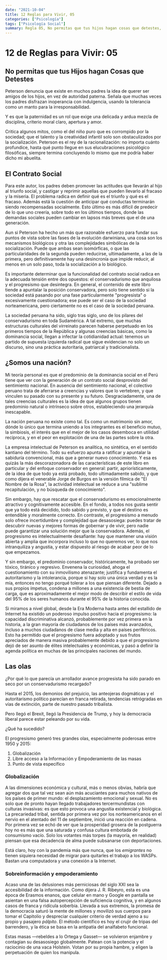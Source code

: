 ```yaml
---
date: "2021-10-04"
title: 12 Reglas para Vivir, 05
categories: ["Psicología"]
tags: ["Psicología Social"]
summary: Regla 05, No permitas que tus hijos hagan cosas que detestes, o Un psicólogo conservador revisita la crianza tradicional.
---
```


# 12 de Reglas para Vivir: 05

## No permitas que tus Hijos hagan Cosas que Detestes

Peterson denuncia que existe en muchos padres la idea de querer ser amigos de los hijos, en vez de autoridad paterna. Señala que muchas veces los padres disfrazan inoperancia con indulgencia, usando la tolerancia como un manto para la irresponsabilidad.

Y es que la paternidad es un rol que exige una delicada y ardua mezcla de disciplina, criterio moral claro, apertura y amor.

Critica algunos mitos, como el del niño puro que es corrompido por la sociedad; que el talento y la creatividad infantil solo son obstaculizados por la socialización. Peterson es el rey de la racionalización: no importa cuánto profundice, hasta qué punto llegue en sus elucubraciones psicológico filosóficas, siempre termina concluyendo lo mismo que me podría haber dicho mi abuelita.

## El Contrato Social

Para este autor, los padres deben promover las actitudes que llevarán al hijo al triunfo social, y castigar y reprimir aquellas que pueden llevarlo al fracaso y la miseria. El problema radica en definir qué es el triunfo y qué es el fracaso. Además está la cuestión de anticipar qué conductas terminarán siendo recompensadas socialmente. Esto último es más difícil de predecir de lo que uno creería, sobre todo en los últimos tiempos, donde las demandas sociales pueden cambiar en lapsos más breves que el de una generación.

Aun si Peterson ha hecho un más que razonable esfuerzo para fundar sus puntos de vista sobre las fases de la evolución darwiniana, una cosa son los mecanismos biológicos y otra las complejidades simbólicas de la socialización. Puede que ambas sean isomórficas, o que las particularidades de la segunda pueden reducirse, ultimadamente, a las de la primera, pero definitivamente hay una desincronía que impide reducir, al menos en un solo paso, toda la socialización a lo biológico.

Es importante determinar que la funcionalidad del contrato social radica en la adecuada tensión entre dos opuestos: el conservadurismo que anquilosa y el progresismo que desintegra. En general, el contenido de este libro tiende a apuntalar la posición conservadora, pero solo tiene sentido si la sociedad está pasando por una fase particularmente "progresista" o excesivamente cuestionadora; ese puede ser el caso de la sociedad norteamericana, pero ciertamente no es el caso de la sociedad peruana.

La sociedad peruana ha sido, siglo tras siglo, uno de los pilares del conservadurismo en toda Sudamérica. A tal extremo, que muchas estructuras culturales del virreinato parecen haberse perpetuado en los primeros tiempos de la República y algunas creencias básicas, como la dominancia social, llegan a infectar la cotidianidad actual: tenemos un partido de supuesta izquierda radical que sigue evidencian no solo un discurso, sino una práctica autoritaria, patriarcal y tradicionalista.

## ¿Somos una nación?

Mi teoría personal es que el predominio de la dominancia social en el Perú tiene que ver con la generación de un contrato social desprovisto del sentimiento nacional. En ausencia del sentimiento nacional, el colectivo peruano trata de aferrarse a creencias y valores que lo vertebren, y que vinculen su pasado con su presente y su futuro. Desgraciadamente, una de tales creencias culturales es la idea de que algunos grupos tienen predominio natural o intrínseco sobre otros, estableciendo una jerarquía inescapable.

La nación peruana no existe como tal. Es como un matrimonio sin amor, dónde lo único que termina uniendo a los integrantes es el beneficio mutuo, la simbiosis, el interés que en el mejor de los casos desemboca en utilidad recíproca, y en el peor en explotación de una de las partes sobre la otra.

La empresa intelectual de Peterson es analítica, no sintética, en el sentido kantiano del término. Todo su esfuerzo apunta a ratificar y apuntalar la sabiduría convencional, más que a generar nuevo conocimiento. Y esa es quizás la más descorazonadora de las características de este libro en particular y del enfoque conservador en general: partir, apriorísticamente, de la idea de que todo ya está probado, todo ultimadamente sabido, y que como dijera el venerable Jorge de Burgos en la versión fílmica de "El Nombre de la Rosa", la actividad intelectual se reduce a una "sublime recapitulación, y no búsqueda de conocimiento".

Sin embargo, hay que rescatar que el conservadurismo es emocionalmente atractivo y cognitivamente accesible. En el fondo, a todos nos gusta sentir que ya todo está decidido, todo sabido y previsto, y que el destino es entendible y moralmente correcto. En contraste, el progresismo a menudo solo ofrece incertidumbre y complejidad que desasosiega: puedes tratar de descubrir nuevas y mejores formas de gobernar y de vivir, pero nadie puede garantizar una solución mejor que la conservadora. Además, el progresismo es intelectualmente desafiante: hay que mantener una visión abierta y amplia que incorpora incluso lo que no queremos ver, lo que nos intranquiliza y angustia, y estar dispuesto al riesgo de acabar peor de lo que empezamos.

Y sin embargo, el predominio conservador, históricamente, ha probado ser tóxico, tiránico y regresivo. Envenena la curiosidad, ahoga el cuestionamiento con su inmovilismo atenazante; justifica y fundamenta el autoritarismo y la intolerancia, porque si hay solo una única verdad y es la mía, entonces no tengo porqué tolerar a los que piensan diferente. Dejado a sus propios ímpetus, condena a millones a una existencia de bestia de carga, que es aproximadamente el mejor modo de describir el estilo de vida del 95% de los seres humanos durante el 95% de la historia conocida.

Si miramos a nivel global, desde la Era Moderna hasta antes del estallido de Internet ha existido un poderoso impulso positivo hacia el progresismo: la capacidad discriminativa alcanzó, probablemente por vez primera en la historia, a la gran mayoría de ciudadanos de los países más avanzados, incluso a muchos ciudadanos de clase media y alta en países periféricos. Esto ha permitido que el progresismo fuera adoptado y sus frutos apreciados de manera masiva probablemente debido a que el progresismo dejó de ser asunto de élites intelectuales y económicas, y pasó a definir la agenda política en muchas de las principales naciones del mundo.

## Las olas

¿Por qué lo que parecía un arrollador avance progresista ha sido parado en seco por un conservadurismo recargado?

Hasta el 2015, los demonios del prejuicio, las anteojeras dogmáticas y el autoritarismo político parecían en franca retirada, tendencias retrógradas en vías de extinción, parte de nuestro pasado tribalista.

Pero llegó el Brexit, llegó la Presidencia de Trump, y hoy la democracia liberal parece estar peleando por su vida.

¿Qué ha sucedido?

El progresismo generó tres grandes olas, especialmente poderosas entre 1950 y 2015:

1. Globalización
1. Libre acceso a la Información y Empoderamiento de las masas
1. Punto de vista específico

### Globalización

A las dimensiones económica y cultural, más o menos obvias, habría que agregar dos  que tal vez sean aún más acuciantes para muchos nativos de los países de primer mundo: el desplazamiento emocional y sexual. No es solo que de pronto hayan llegado trabajadores tercermundistas con culturas invasivas: es que esto provoca una angustia existencial y biológica. La precariedad tribal, sentida por primera vez por los norteamericanos en el nervio en el atentado del 11 de septiembre, inició una reacción en cadena. Por primera vez se echó de ver que la prosperidad grosera de la postguerra hoy no es más que una saturada y confusa cultura embotada de consumismo vacío. Solo los votantes más torpes (la mayoría, en realidad) piensan que esa decadencia de alma puede subsanarse con deportaciones. 

Está claro, hoy con la pandemia más que nunca, que los *emigrantes* no tienen siquiera necesidad de migrar para quitarles el trabajo a los WASPs. Bastan una computadora y una conexión a la Internet.

### Sobreinformación y empoderamiento 

Acaso una de las delusiones más perniciosas del siglo XXI sea la accesibilidad de la información. Como dijera J. R. Ribeyro, esta es una época de Erasmos enanos, que celular en mano y Google en pantalla se asientan en una falsa autopercepción de suficiencia cognitiva, y en algunos casos de franca y ridícula soberbia. Llevada a sus extremos, la promesa de la democracia saturó la mente de millones y movilizó sus cuerpos para tomar el Capitolio y despreciar cualquier criterio de verdad ajeno a su propio y pasajero *pálpito*. El método científico es hoy el crujir de tripas del barrendero, y la ética se basa en la antipatía del analfabeto funcional. 

Estas masas —rebeldes a lo Ortega y Gasset— se volvieron enjambre y contagian su desasosiego globalmente. Patean con la potencia y el raciocinio de una vaca Holstein. Votan por su propia hambre, y eligen la perpetuación de quien los manipula.

